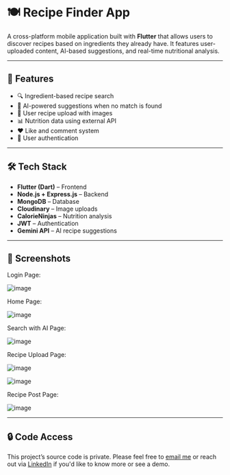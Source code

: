 # 🍽️ Recipe Finder App

A cross-platform mobile application built with **Flutter** that allows users to discover recipes based on ingredients they already have. It features user-uploaded content, AI-based suggestions, and real-time nutritional analysis.

---

## 🚀 Features
- 🔍 Ingredient-based recipe search  
- 🧠 AI-powered suggestions when no match is found  
- 📝 User recipe upload with images  
- 📊 Nutrition data using external API  
- ❤️ Like and comment system  
- 🔐 User authentication

---

## 🛠️ Tech Stack
- **Flutter (Dart)** – Frontend
- **Node.js + Express.js** – Backend
- **MongoDB** – Database
- **Cloudinary** – Image uploads
- **CalorieNinjas** – Nutrition analysis
- **JWT** – Authentication
- **Gemini API** – AI recipe suggestions

---
## 📸 Screenshots
Login Page:

![image](https://github.com/user-attachments/assets/c9c6ad0d-a804-4719-bad7-cb5694ffc32a)


Home Page:

![image](https://github.com/user-attachments/assets/39bb6b1a-ff2f-42d0-8561-5a7cc873e22c)


Search with AI Page:

![image](https://github.com/user-attachments/assets/7d61d155-ff63-49f4-b56b-6f0ccec1ace2)


Recipe Upload Page:

![image](https://github.com/user-attachments/assets/529daf3e-52da-4302-8fa4-c771fa80d72d)

![image](https://github.com/user-attachments/assets/1f1e57a3-8733-4543-80a8-ca1a9ead43f0)


Recipe Post Page:

![image](https://github.com/user-attachments/assets/c1f746ed-a051-4760-b98c-015eb0a43bc1)


---
## 🔒 Code Access
This project’s source code is private. Please feel free to [email me](mailto:arya96885@gmail.com) or reach out via [LinkedIn](https://www.linkedin.com/in/arya-sharma-207864241/) if you'd like to know more or see a demo.

